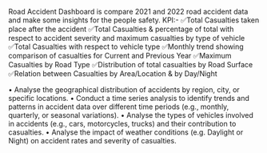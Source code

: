 Road Accident Dashboard is compare 2021 and 2022 road accident data and make some insights for the people safety.
KPI:-
✅️Total Casualties taken place after the accident
✅️Total Casualties & percentage of total with respect to accident severity and maximum casualties by type of vehicle
✅️Total Casualties with respect to vehicle type
✅️Monthly trend showing comparison of casualties for Current and Previous Year
✅️Maximum Casualties by Road Type
✅️Distribution of total casualties by Road Surface
✅️Relation between Casualties by Area/Location & by Day/Night



• Analyse the geographical distribution of accidents by region, city, or specific locations.
• Conduct a time series analysis to identify trends and patterns in accident data over different time periods (e.g., monthly, quarterly, or seasonal variations).
• Analyse the types of vehicles involved in accidents (e.g., cars, motorcycles, trucks) and their contribution to casualties.
• Analyse the impact of weather conditions (e.g. Daylight or Night) on accident rates and severity of casualties.

